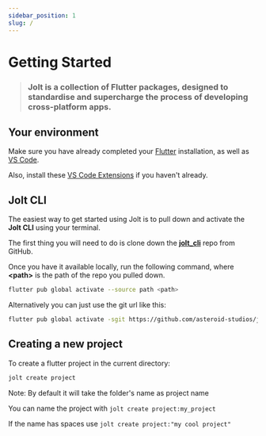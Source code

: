 ```yaml
---
sidebar_position: 1
slug: /
---
```


# Getting Started

> ### Jolt is a collection of Flutter packages, designed to standardise and supercharge the process of developing cross-platform apps.

## Your environment

Make sure you have already completed your [Flutter](https://flutter.dev/docs/get-started/install) installation, as well as [VS Code](https://code.visualstudio.com/).

Also, install these [VS Code Extensions](./vscode/suggested-extensions) if you haven't already.

## Jolt CLI

The easiest way to get started using Jolt is to pull down and activate the **Jolt CLI** using your terminal.

The first thing you will need to do is clone down the [**jolt_cli**](https://github.com/asteroid-studios/jolt_cli) repo from GitHub.

Once you have it available locally, run the following command, where **<path\>** is the path of the repo you pulled down.

```bash
flutter pub global activate --source path <path>
```

Alternatively you can just use the git url like this:

```bash
flutter pub global activate -sgit https://github.com/asteroid-studios/jolt_cli.git
```

## Creating a new project

To create a flutter project in the current directory:

```bash
jolt create project
```

Note: By default it will take the folder's name as project name

You can name the project with `jolt create project:my_project`

If the name has spaces use `jolt create project:"my cool project"`
